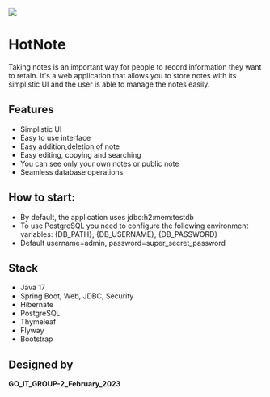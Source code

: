![](https://www.modernenglishteacher.com/media/31613/taking-notes-1.jpg?width=470&height=313) 

# HotNote
Taking notes is an important way for people to record information they want to retain.
It's a web application that allows you to store notes with its simplistic UI and the user is able to manage the notes easily.

## Features
* Simplistic UI
* Easy to use interface
* Easy addition,deletion of note
* Easy editing, copying and searching
* You can see only your own notes or public note
* Seamless database operations

## How to start:
* By default, the application uses jdbc:h2:mem:testdb
* To use PostgreSQL you need to configure the following environment variables: {DB_PATH}, {DB_USERNAME}, {DB_PASSWORD}
* Default username=admin, password=super_secret_password


## Stack
* Java 17
* Spring Boot, Web, JDBC, Security
* Hibernate
* PostgreSQL
* Thymeleaf
* Flyway
* Bootstrap


## Designed by

**GO_IT_GROUP-2_February_2023**